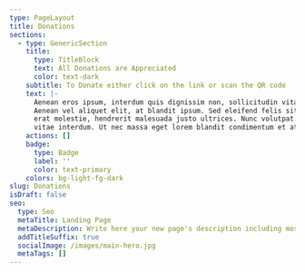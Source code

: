 ```yaml
---
type: PageLayout
title: Donations
sections:
  - type: GenericSection
    title:
      type: TitleBlock
      text: All Donations are Appreciated
      color: text-dark
    subtitle: To Donate either click on the link or scan the QR code
    text: |-
      Aenean eros ipsum, interdum quis dignissim non, sollicitudin vitae nisl.
      Aenean vel aliquet elit, at blandit ipsum. Sed eleifend felis sit amet
      erat molestie, hendrerit malesuada justo ultrices. Nunc volutpat at erat
      vitae interdum. Ut nec massa eget lorem blandit condimentum et at risus.
    actions: []
    badge:
      type: Badge
      label: ''
      color: text-primary
    colors: bg-light-fg-dark
slug: Donations
isDraft: false
seo:
  type: Seo
  metaTitle: Landing Page
  metaDescription: Write here your new page's description including most relevant keywords.
  addTitleSuffix: true
  socialImage: /images/main-hero.jpg
  metaTags: []
---
```

